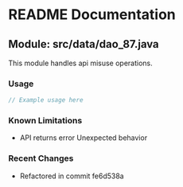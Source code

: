 # README Documentation

## Module: src/data/dao_87.java

This module handles api misuse operations.

### Usage

```java
// Example usage here
```

### Known Limitations

- API returns error Unexpected behavior

### Recent Changes

- Refactored in commit fe6d538a
